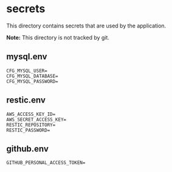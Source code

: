 # secrets

This directory contains secrets that are used by the application.

**Note:** This directory is not tracked by git.

## mysql.env

```plain
CFG_MYSQL_USER=
CFG_MYSQL_DATABASE=
CFG_MYSQL_PASSWORD=
```

## restic.env

```plain
AWS_ACCESS_KEY_ID=
AWS_SECRET_ACCESS_KEY=
RESTIC_REPOSITORY=
RESTIC_PASSWORD=
```

## github.env

```plain
GITHUB_PERSONAL_ACCESS_TOKEN=
```
